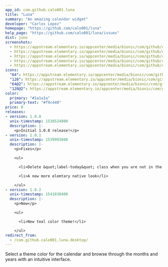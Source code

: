 ```yaml
---
app_id: com.github.calo001.luna
title: "Luna"
summary: "An amazing calendar widget"
developer: "Carlos Lopez"
homepage: "https://github.com/calo001/luna"
help_page: "https://github.com/calo001/luna/issues"
dist: juno
screenshots:
  - https://appstream.elementary.io/appcenter/media/bionic/com/github/calo001.luna/4EDA4930A916DBA100CB7F3D2A88367A/screenshots/image-1_orig.png
  - https://appstream.elementary.io/appcenter/media/bionic/com/github/calo001.luna/4EDA4930A916DBA100CB7F3D2A88367A/screenshots/image-2_orig.png
  - https://appstream.elementary.io/appcenter/media/bionic/com/github/calo001.luna/4EDA4930A916DBA100CB7F3D2A88367A/screenshots/image-3_orig.png
  - https://appstream.elementary.io/appcenter/media/bionic/com/github/calo001.luna/4EDA4930A916DBA100CB7F3D2A88367A/screenshots/image-4_orig.png
  - https://appstream.elementary.io/appcenter/media/bionic/com/github/calo001.luna/4EDA4930A916DBA100CB7F3D2A88367A/screenshots/image-5_orig.png
icons:
  "64": https://appstream.elementary.io/appcenter/media/bionic/com/github/calo001.luna/4EDA4930A916DBA100CB7F3D2A88367A/icons/64x64/com.github.calo001.luna_com.github.calo001.luna.png
  "128": https://appstream.elementary.io/appcenter/media/bionic/com/github/calo001.luna/4EDA4930A916DBA100CB7F3D2A88367A/icons/128x128/com.github.calo001.luna_com.github.calo001.luna.png
  "64@2": https://appstream.elementary.io/appcenter/media/bionic/com/github/calo001.luna/4EDA4930A916DBA100CB7F3D2A88367A/icons/64x64@2/com.github.calo001.luna_com.github.calo001.luna.png
  "128@2": https://appstream.elementary.io/appcenter/media/bionic/com/github/calo001.luna/4EDA4930A916DBA100CB7F3D2A88367A/icons/128x128@2/com.github.calo001.luna_com.github.calo001.luna.png
color:
  primary: "#1a1a1a"
  primary-text: "#f9c440"
price: 0
releases:
- version: 1.0.0
  unix-timestamp: 1538524800
  description: |-
    <p>Initial 1.0.0 release!</p>
- version: 1.0.1
  unix-timestamp: 1539993600
  description: |-
    <p>Fixes</p>

    <ul>

      <li>Delete &quot;label-today&quot; class when you are not in the current date</li>

      <li>A new more elemtary native look</li>

    </ul>
- version: 1.0.2
  unix-timestamp: 1541030400
  description: |-
    <p>New</p>

    <ul>

      <li>New teal color theme!</li>

    </ul>
redirect_from:
  - /com.github.calo001.luna.desktop/
---
```


<p>Select a theme color for the calendar and browse through the months and years with an intuitive interface.</p>